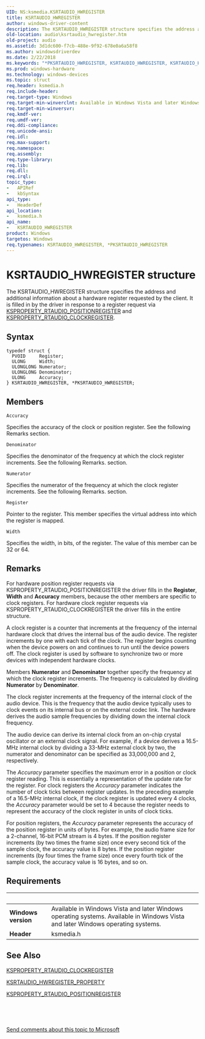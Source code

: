 ```yaml
---
UID: NS:ksmedia.KSRTAUDIO_HWREGISTER
title: KSRTAUDIO_HWREGISTER
author: windows-driver-content
description: The KSRTAUDIO_HWREGISTER structure specifies the address and additional information about a hardware register requested by the client.
old-location: audio\ksrtaudio_hwregister.htm
old-project: audio
ms.assetid: 3d1dc600-f7cb-488e-9f92-678e0a6a58f8
ms.author: windowsdriverdev
ms.date: 2/22/2018
ms.keywords: "*PKSRTAUDIO_HWREGISTER, KSRTAUDIO_HWREGISTER, KSRTAUDIO_HWREGISTER structure [Audio Devices], PKSRTAUDIO_HWREGISTER, PKSRTAUDIO_HWREGISTER structure pointer [Audio Devices], aud-prop_f94f5b72-e081-48ee-96b9-4649201743d5.xml, audio.ksrtaudio_hwregister, ksmedia/KSRTAUDIO_HWREGISTER, ksmedia/PKSRTAUDIO_HWREGISTER"
ms.prod: windows-hardware
ms.technology: windows-devices
ms.topic: struct
req.header: ksmedia.h
req.include-header: 
req.target-type: Windows
req.target-min-winverclnt: Available in Windows Vista and later Windows operating systems.
req.target-min-winversvr: 
req.kmdf-ver: 
req.umdf-ver: 
req.ddi-compliance: 
req.unicode-ansi: 
req.idl: 
req.max-support: 
req.namespace: 
req.assembly: 
req.type-library: 
req.lib: 
req.dll: 
req.irql: 
topic_type:
-	APIRef
-	kbSyntax
api_type:
-	HeaderDef
api_location:
-	ksmedia.h
api_name:
-	KSRTAUDIO_HWREGISTER
product: Windows
targetos: Windows
req.typenames: KSRTAUDIO_HWREGISTER, *PKSRTAUDIO_HWREGISTER
---
```


# KSRTAUDIO_HWREGISTER structure
The KSRTAUDIO_HWREGISTER structure specifies the address and additional information about a hardware register requested by the client.  It is filled in by the driver in response to a register request via <a href="https://msdn.microsoft.com/library/windows/hardware/ff537381">KSPROPERTY_RTAUDIO_POSITIONREGISTER</a> and <a href="https://msdn.microsoft.com/library/windows/hardware/ff537376">KSPROPERTY_RTAUDIO_CLOCKREGISTER</a>.

## Syntax
````
typedef struct {
  PVOID     Register;
  ULONG     Width;
  ULONGLONG Numerator;
  ULONGLONG Denominator;
  ULONG     Accuracy;
} KSRTAUDIO_HWREGISTER, *PKSRTAUDIO_HWREGISTER;
````

## Members


`Accuracy`

Specifies the accuracy of the clock or position register. See the following Remarks section.

`Denominator`

Specifies the denominator of the frequency at which the clock register increments. See the following Remarks. section.

`Numerator`

Specifies the numerator of the frequency at which the clock register increments. See the following Remarks. section.

`Register`

Pointer to the register. This member specifies the virtual address into which the register is mapped.

`Width`

Specifies the width, in bits, of the register. The value of this member can be 32 or 64.

## Remarks
For hardware position register requests via KSPROPERTY_RTAUDIO_POSITIONREGISTER the driver fills in the <b>Register</b>, <b>Width</b> and <b>Accuracy</b> members, because the other members are specific to clock registers.  For hardware clock register requests via KSPROPERTY_RTAUDIO_CLOCKREGISTER the driver fills in the entire structure.

A clock register is a counter that increments at the frequency of the internal hardware clock that drives the internal bus of the audio device. The register increments by one with each tick of the clock. The register begins counting when the device powers on and continues to run until the device powers off. The clock register is used by software to synchronize two or more devices with independent hardware clocks.

Members <b>Numerator</b> and <b>Denominator</b> together specify the frequency at which the clock register increments. The frequency is calculated by dividing <b>Numerator</b> by <b>Denominator</b>.

The clock register increments at the frequency of the internal clock of the audio device. This is the frequency that the audio device typically uses to clock events on its internal bus or on the external codec link. The hardware derives the audio sample frequencies by dividing down the internal clock frequency.

The audio device can derive its internal clock from an on-chip crystal oscillator or an external clock signal. For example, if a device derives a 16.5-MHz internal clock by dividing a 33-MHz external clock by two, the numerator and denominator can be specified as 33,000,000 and 2, respectively.

The <i>Accuracy</i> parameter specifies the maximum error in a position or clock register reading.  This is essentially a representation of the update rate for the register.  For clock registers the <i>Accuracy</i> parameter indicates the number of clock ticks between register updates.  In the preceding example of a 16.5-MHz internal clock, if the clock register is updated every 4 clocks, the <i>Accuracy</i> parameter would be set to 4 because the register needs to represent the accuracy of the clock register in units of clock ticks.  

For position registers, the <i>Accuracy</i> parameter represents the accuracy of the position register in units of bytes.  For example, the audio frame size for a 2-channel, 16-bit PCM stream is 4 bytes. If the position register increments (by two times the frame size) once every second tick of the sample clock, the accuracy value is 8 bytes. If the position register increments (by four times the frame size) once every fourth tick of the sample clock, the accuracy value is 16 bytes, and so on.

## Requirements
| &nbsp; | &nbsp; |
| ---- |:---- |
| **Windows version** | Available in Windows Vista and later Windows operating systems. Available in Windows Vista and later Windows operating systems. |
| **Header** | ksmedia.h |

## See Also

<a href="https://msdn.microsoft.com/library/windows/hardware/ff537376">KSPROPERTY_RTAUDIO_CLOCKREGISTER</a>



<a href="..\ksmedia\ns-ksmedia-ksrtaudio_hwregister_property.md">KSRTAUDIO_HWREGISTER_PROPERTY</a>



<a href="https://msdn.microsoft.com/library/windows/hardware/ff537381">KSPROPERTY_RTAUDIO_POSITIONREGISTER</a>



 

 

<a href="mailto:wsddocfb@microsoft.com?subject=Documentation%20feedback [audio\audio]:%20KSRTAUDIO_HWREGISTER structure%20 RELEASE:%20(2/22/2018)&amp;body=%0A%0APRIVACY STATEMENT%0A%0AWe use your feedback to improve the documentation. We don't use your email address for any other purpose, and we'll remove your email address from our system after the issue that you're reporting is fixed. While we're working to fix this issue, we might send you an email message to ask for more info. Later, we might also send you an email message to let you know that we've addressed your feedback.%0A%0AFor more info about Microsoft's privacy policy, see http://privacy.microsoft.com/en-us/default.aspx." title="Send comments about this topic to Microsoft">Send comments about this topic to Microsoft</a>